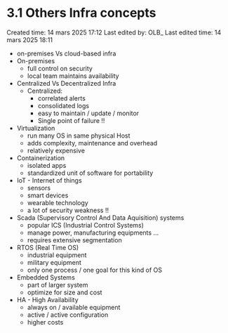 # 3.1 Others Infra concepts

Created time: 14 mars 2025 17:12
Last edited by: OLB_
Last edited time: 14 mars 2025 18:11

- on-premises Vs cloud-based infra
- On-premises
    - full control on security
    - local team maintains availability
- Centralized Vs Decentralized Infra
    - Centralized:
        - correlated alerts
        - consolidated logs
        - easy to maintain / update / monitor
        - Single point of failure !!
- Virtualization
    - run many OS in same physical Host
    - adds complexity, maintenance and overhead
    - relatively expensive
- Containerization
    - isolated apps
    - standardized unit of software for portability
- IoT - Internet of things
    - sensors
    - smart devices
    - wearable technology
    - a lot of security weakness !!
- Scada (Supervisory Control And Data Aquisition) systems
    - popular ICS (Industrial Control Systems)
    - manage power, manufacturing equipments …
    - requires extensive segmentation
- RTOS (Real Time OS)
    - industrial equipment
    - military equipment
    - only one process / one goal for this kind of OS
- Embedded Systems
    - part of larger system
    - optimize for size and cost
- HA - High Availability
    - always on / available equipment
    - active / active configuration
    - higher costs